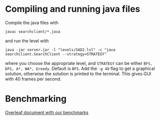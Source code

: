 # Compiling and running java files

Compile the java files with

`javac searchclient/*.java`

and run the level with

`java -jar server.jar -l "levels/SAD2.lvl" -c "java searchclient.SearchClient --strategy=STRATEGY"`

where you choose the appropriate level, and `STRATEGY` can be either `BFS, DFS, A*, WA*, Greedy`. Default is `BFS`.
Add the `-g 40` flag to get a graphical solution, otherwise the solution is printed to the terminal. This gives GUI with 40 frames per second.

# Benchmarking
[Overleaf document with our benchmarks](https://www.overleaf.com/read/svkqsbrmwyjw)
